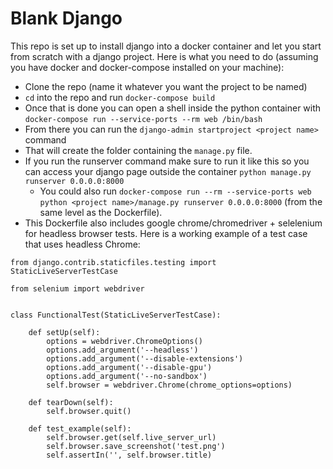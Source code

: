 # Blank Django

This repo is set up to install django into a docker container and let you start from scratch with a django project. Here is what you need to do (assuming you have docker and docker-compose installed on your machine):

* Clone the repo (name it whatever you want the project to be named)
* `cd` into the repo and run `docker-compose build`
* Once that is done you can open a shell inside the python container with `docker-compose run --service-ports --rm web /bin/bash`
* From there you can run the `django-admin startproject <project name>` command
* That will create the folder containing the `manage.py` file.
* If you run the runserver command make sure to run it like this so you can access your django page outside the container `python manage.py runserver 0.0.0.0:8000`
    * You could also run `docker-compose run --rm --service-ports web python <project name>/manage.py runserver 0.0.0.0:8000` (from the same level as the Dockerfile).
* This Dockerfile also includes google chrome/chromedriver + selelenium for headless browser tests. Here is a working example of a test case that uses headless Chrome:

```
from django.contrib.staticfiles.testing import StaticLiveServerTestCase

from selenium import webdriver


class FunctionalTest(StaticLiveServerTestCase):

    def setUp(self):
        options = webdriver.ChromeOptions()
        options.add_argument('--headless')
        options.add_argument('--disable-extensions')
        options.add_argument('--disable-gpu')
        options.add_argument('--no-sandbox')
        self.browser = webdriver.Chrome(chrome_options=options)

    def tearDown(self):
        self.browser.quit()

    def test_example(self):
        self.browser.get(self.live_server_url)
        self.browser.save_screenshot('test.png')
        self.assertIn('', self.browser.title)
```